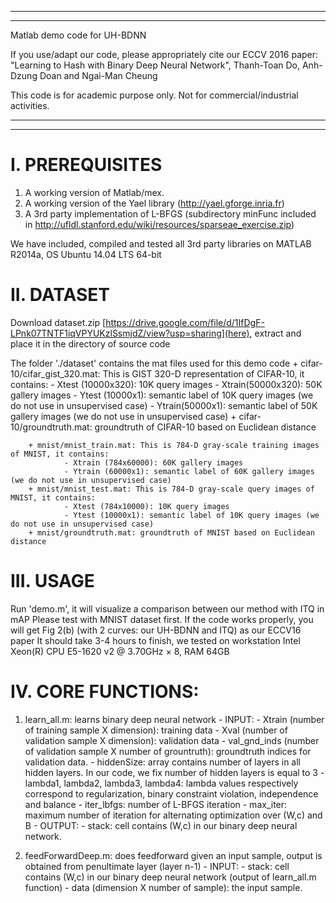 ***************************************************************************************
***************************************************************************************

Matlab demo code for UH-BDNN

If you use/adapt our code, please appropriately cite our ECCV 2016 paper:
"Learning to Hash with Binary Deep Neural Network", Thanh-Toan Do, Anh-Dzung Doan and Ngai-Man Cheung

This code is for academic purpose only. Not for commercial/industrial activities.

***************************************************************************************
***************************************************************************************


I. PREREQUISITES
=================

1. A working version of Matlab/mex.
2. A working version of the Yael library (http://yael.gforge.inria.fr)
3. A 3rd party implementation of L-BFGS (subdirectory minFunc included in http://ufldl.stanford.edu/wiki/resources/sparseae_exercise.zip)

We have included, compiled and tested all 3rd party libraries on MATLAB R2014a, OS Ubuntu 14.04 LTS 64-bit



II. DATASET
=================

Download dataset.zip [https://drive.google.com/file/d/1IfDgF-LPnk07TNTF1iqVPYUKzlSsmjdZ/view?usp=sharing](here), extract and place it in the directory of source code

The folder './dataset' contains the mat files used for this demo code
		+ cifar-10/cifar_gist_320.mat: This is GIST 320-D representation of CIFAR-10, it contains:
				- Xtest (10000x320): 10K query images
				- Xtrain(50000x320): 50K gallery images
				- Ytest (10000x1): semantic label of 10K query images (we do not use in unsupervised case)
				- Ytrain(50000x1): semantic label of 50K gallery images (we do not use in unsupervised case)
        + cifar-10/groundtruth.mat: groundtruth of CIFAR-10 based on Euclidean distance

		+ mnist/mnist_train.mat: This is 784-D gray-scale training images of MNIST, it contains:
				- Xtrain (784x60000): 60K gallery images
				- Ytrain (60000x1): semantic label of 60K gallery images (we do not use in unsupervised case)
		+ mnist/mnist_test.mat: This is 784-D gray-scale query images of MNIST, it contains:
				- Xtest (784x10000): 10K query images
				- Ytest (10000x1): semantic label of 10K query images (we do not use in unsupervised case)
        + mnist/groundtruth.mat: groundtruth of MNIST based on Euclidean distance

III. USAGE
=================



Run 'demo.m', it will visualize a comparison between our method with ITQ in mAP
Please test with MNIST dataset first. If the code works properly, you will get Fig 2(b) (with 2 curves: our UH-BDNN and ITQ) as our ECCV16 paper
It should take 3-4 hours to finish, we tested on workstation Intel Xeon(R) CPU E5-1620 v2 @ 3.70GHz × 8, RAM 64GB


IV. CORE FUNCTIONS:
=================
1. learn_all.m: learns binary deep neural network
		- INPUT:
				- Xtrain (number of training sample X dimension): training data
				- Xval (number of validation sample X dimension): validation data
				- val_gnd_inds (number of validation sample X number of grountruth): groundtruth indices for validation data. 
				- hiddenSize: array contains number of layers in all hidden layers. In our code, we fix number of hidden layers is equal to 3
				- lambda1, lambda2, lambda3, lambda4: lambda values respectively correspond to regularization, binary constraint violation, independence and balance
				- iter_lbfgs: number of L-BFGS iteration 
				- max_iter: maximum number of iteration for alternating optimization over (W,c) and B
		- OUTPUT:
				- stack: cell contains (W,c) in our binary deep neural network.
				
2. feedForwardDeep.m: does feedforward given an input sample, output is obtained from penultimate layer (layer n-1)
		- INPUT:
				- stack: cell contains (W,c) in our binary deep neural network (output of learn_all.m function)
				- data (dimension X number of sample): the input sample.
